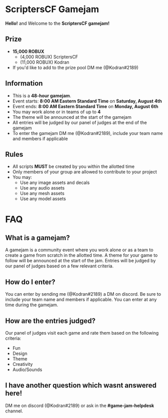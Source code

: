 # ScriptersCF Gamejam
**Hello!** and Welcome to the **ScriptersCF gamejam!**

## Prize
- **15,000 ROBUX**
	- (4,000 ROBUX) ScriptersCF
	- (11,000 ROBUX) Kodran
- If you'd like to add to the prize pool DM me (@Kodran#2189)

## Information
- This is a **48-hour gamejam**. 
- Event starts: **8:00 AM Eastern Standard Time** on **Saturday, August 4th**
- Event ends: **8:00 AM Eastern Standard Time** on **Monday, August 6th**
- You may work alone or in teams of up to **4**
- The theme will be announced at the start of the gamejam
- All entries will be judged by our panel of judges at the end of the gamejam
- To enter the gamejam DM me (@Kodran#2189), include your team name and members if applicable

## Rules
- All scripts **MUST** be created by you within the allotted time
- Only members of your group are allowed to contribute to your project
- You may:
	- Use any image assets and decals 
	- Use any audio assets
	- Use any mesh assets
	- Use any model assets

# FAQ

## What is a gamejam?
A gamejam is a community event where you work alone or as a team to create a game from scratch in the allotted time. A theme for your game to follow will be announced at the start of the jam. Entries will be judged by our panel of judges based on a few relevant criteria.

## How do I enter?
You can enter by sending me (@Kodran#2189) a DM on discord. Be sure to include your team name and members if applicable. You can enter at any time during the gamejam.

## How are the entries judged?

Our panel of judges visit each game and rate them based on the following criteria:
- Fun
- Design
- Theme
- Creativity
- Audio/Sounds

## I have another question which wasnt answered here!
DM me on discord (@Kodran#2189) or ask in the **\#game-jam-helpdesk** channel.
